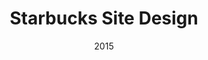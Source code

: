 ---
layout: case-study
title: Starbucks Site Design
category: case-study
permalink: /case-studies/starbucks/index.html

role: Freelance UX Lead
agency: Sapient
agency-link: https://www.sapient.com/
date: 2015
client: Starbucks
client-link: https://www.starbucks.com/

background-image: /assets/images/bg-sbx.png

overview: <p>This is one of those projects that sticks with you. The project began with the client pushing to see more out-there explorations and never slowed down from there. Every step of the project was exciting as it was challenging. </p><p>Unfortunately, this project does not have a happy ending, mid-way through the client decided to no long work with the design team. The UX portion of the project continued for several more months until it was comopleted. However, I am unclear as to the current status of the project (I assume the project was shelved, but when we began the project the estimated completion was 2018 so one day I may wake up surprised).</p><p>That being said, I am very proud of the work created and have decided that it is a story worth telling.</p>

challenge: <p>Starbucks is a magical brand to work on, the brand loyality is through the roof & the internal teams push to innovate and change. They came to Sapient in 2014 with a responsive site and mobile app that many considered best in class. The ask was to create a website that was years ahead of any other competitor while still driving to stores, online sales and encouraging more loyalty.</p>

solution: <p>Integer posuere erat a ante venenatis dapibus posuere velit aliquet. Nullam quis risus eget urna mollis ornare vel eu leo. Nullam id dolor id nibh ultricies vehicula ut id elit. Lorem ipsum dolor sit amet, consectetur adipiscing elit. Vestibulum id ligula porta felis euismod semper.</p>
solution-image: sbx-solution.png

feature1-title: Creative Exploration
feature1-content: <p>With most redesigns of this scale, you exepct to be pushed back by the client. After the initial presentation of wireframe and design explorations, we were pushed forward. From there we concepted several unique approaches to content and navigation.</p> <p>"Dig Dug" (shown) was a design where all elements were shown in a priority ranking on the homepage & to dig into deeper content you filtered the results. The selected option "Stacker" put the focus on moving both vertically & horizontally through the site. </p>
feature1-image: sbx-feature-exploration.jpg

feature2-title: Stacker Page Navigation
feature2-content: <p>The stakcer navigation model allowed users to navigate traditionally though a site using links and the back button. The real power lied in the ability to navigate across sections (from coffee to tea, or from dark roast to light roast). This navigational construct was the key concept of the site and was continually refined.</p>
feature2-image: sbx-feature-stacker.jpg

feature3-title: Combining Sales & Marketing
feature3-content: <p>The existing Starbucks website was siloed between the eCommerce experience (get coffee mugs delievered to your house) and the marketing/in-store experience (find your closest Starbucks). A lot of effort was put into understanding the eCmommerce platform and how to streamline product sales. At the same time we had to not drive customers away that were simply looking for store hours or their rewards points balance. </p>
feature3-image: sbx-feature-ecommerce.jpg

feature4-title: Sprint Based Design
feature4-content: <p>Once the final concept was chosen. We developed a sitemap and user stories to ensure our design met all of the criteria. Though we were not partnered with an agile development team, this project used stories to ensure that when we were designing, we were ensured to design for all pages and corner cases. </p>
feature4-image: sbx-feature-stories.png

feature5-title: Store Finder
feature5-content: <p>Designing a store finder for Starbucks is akin to designing a Yelp. We needed to come up with a solution that worked just as well across a variety of cases, from finding a Reserve location in an urban center, to a drive-through store in the suburbs, to just show me the nearest open location. With all the pertinenant information available from the locator screen, the goal was to make it as fast as possible to get to your cup of coffee.</p><p>For those looking for a little bit more, we treated the individual store pages as destinations in their own right. In addition to hours and an address, we featured content from what beans were being featured this month to what track is currently playing. Adding more of a community coffee shop vibe, we designed an optional Community Board that could be moderated by a store manager.</p>
feature5-image: sbx-feature-storefinder.png

my-role: <p>I started on the project shortly after the discovery/research stage had completed. The team was very bare bones for a project this size and consisted of a producer, CD, UXD, UX lead (myself) and occasional support from Jr UX designers. The concepting portion of the project was collaborative with the CD. The majority of the UX deliverables were produced independently. The project plan and client communication was primarily handled by myself with feedback and direction fromt he producer and UXD.</p>

related1-title: AMA Site Design
related1-link: ama

related2-title: LegalShield App Design
related2-link: legalshield
---